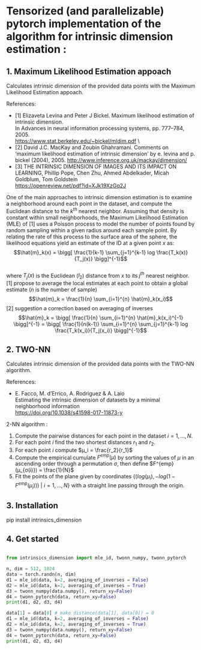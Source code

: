 # Tensorized (and parallelizable) pytorch implementation of the algorithm for intrinsic dimension estimation :

## 1. Maximum Likelihood Estimation appoach

Calculates intrinsic dimension of the provided data points with the Maximum Likelihood Estimation appoach.

References: 

* [1] Elizaveta Levina and Peter J Bickel. Maximum likelihood estimation of intrinsic dimension. \
In Advances in neural information processing systems, pp. 777–784, 2005. \
https://www.stat.berkeley.edu/~bickel/mldim.pdf \
* [2] David J.C. MacKay and Zoubin Ghahramani. Comments on ‘maximum likelihood estimation of intrinsic dimension’ 
by e. levina and p. bickel (2004), 2005. http://www.inference.org.uk/mackay/dimension/
* [3] THE INTRINSIC DIMENSION OF IMAGES AND ITS IMPACT ON LEARNING, Phillip Pope, Chen Zhu, Ahmed Abdelkader, Micah Goldblum, Tom Goldstein \
https://openreview.net/pdf?id=XJk19XzGq2J


One of the main approaches to intrinsic dimension estimation is to examine a neighborhood around each point in the dataset, and compute the Euclidean distance to the $k^{th}$ nearest neighbor. Assuming that density is constant within small neighborhoods, the Maximum Likelihood Estimation (MLE) of [1] uses a Poisson process to model the number of points found by random sampling within a given radius around each sample point. By relating the rate of this process to the surface area of the sphere, the likelihood equations yield an estimate of the ID at a given point $x$ as: 
$$\hat{m}_k(x) = \bigg[ \frac{1}{k-1} \sum_{j=1}^{k-1} log \frac{T_k(x)}{T_j(x)} \bigg]^{-1}$$  
where $T_j(x)$ is the Euclidean ($l_2$) distance from $x$ to its $j^{th}$ nearest neighbor. [1] propose to average the local estimates at each point to obtain a global estimate ($n$ is the number of sample) 
$$\hat{m}_k = \frac{1}{n} \sum_{i=1}^{n} \hat{m}_k(x_i)$$ 
[2] suggestion a correction based on averaging of inverses 
$$\hat{m}_k = \bigg[ \frac{1}{n} \sum_{i=1}^{n} \hat{m}_k(x_i)^{-1} \bigg]^{-1} = \bigg[ \frac{1}{n(k-1)} \sum_{i=1}^{n} \sum_{j=1}^{k-1} log \frac{T_k(x_i)}{T_j(x_i)} \bigg]^{-1}$$ 

## 2. TWO-NN
Calculates intrinsic dimension of the provided data points with the TWO-NN algorithm.

References: 
* E. Facco, M. d’Errico, A. Rodriguez & A. Laio \
Estimating the intrinsic dimension of datasets by a minimal neighborhood information \
https://doi.org/10.1038/s41598-017-11873-y

2-NN algorithm :
1. Compute the pairwise distances for each point in the dataset $i = 1, …, N$.
2. For each point $i$ find the two shortest distances $r_1$ and $r_2$.
3. For each point $i$ compute $µ_i = \frac{r_2}{r_1}$
4. Compute the empirical cumulate $F^{emp}(μ)$ by sorting the values of $μ$ in an ascending order through a permutation $σ$, then define $F^{emp}(μ_{σ(i)}) = \frac{1}{N}$
5. Fit the points of the plane given by coordinates $\{(log(μ_i), −log(1−F^{emp}(μ_i))) \ | \ i=1,..., N\}$ with a straight line passing through the origin.

## 3. Installation
pip install intrinsics_dimension

## 4. Get started

```python

from intrinsics_dimension import mle_id, twonn_numpy, twonn_pytorch

n, dim = 512, 1024
data = torch.randn(n, dim)
d1 = mle_id(data, k=2, averaging_of_inverses = False)
d2 = mle_id(data, k=2, averaging_of_inverses = True)
d3 = twonn_numpy(data.numpy(), return_xy=False)
d4 = twonn_pytorch(data, return_xy=False)
print(d1, d2, d3, d4)

data[1] = data[0] # make distance(data[1], data[0]) = 0
d1 = mle_id(data, k=2, averaging_of_inverses = False)
d2 = mle_id(data, k=2, averaging_of_inverses = True)
d3 = twonn_numpy(data.numpy(), return_xy=False)
d4 = twonn_pytorch(data, return_xy=False)
print(d1, d2, d3, d4)
```